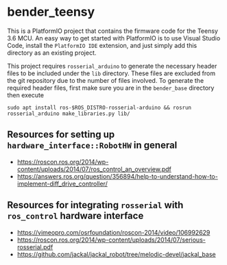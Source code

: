 # bender_teensy
This is a PlatformIO project that contains the firmware code for the Teensy 3.6 MCU. An easy way to get started with PlatformIO is to use Visual Studio Code, install the `PlatformIO IDE` extension, and just simply add this directory as an existing project. 

This project requires `rosserial_arduino` to generate the necessary header files to be included under the `lib` directory. These files are excluded from the git repository due to the number of files involved. To generate the required header files, first make sure you are in the `bender_base` directory then execute
```
sudo apt install ros-$ROS_DISTRO-rosserial-arduino && rosrun rosserial_arduino make_libraries.py lib/
```

## Resources for setting up `hardware_interface::RobotHW` in general
- https://roscon.ros.org/2014/wp-content/uploads/2014/07/ros_control_an_overview.pdf
- https://answers.ros.org/question/356894/help-to-understand-how-to-implement-diff_drive_controller/

## Resources for integrating `rosserial` with `ros_control` hardware interface
- https://vimeopro.com/osrfoundation/roscon-2014/video/106992629
- https://roscon.ros.org/2014/wp-content/uploads/2014/07/serious-rosserial.pdf
- https://github.com/jackal/jackal_robot/tree/melodic-devel/jackal_base

